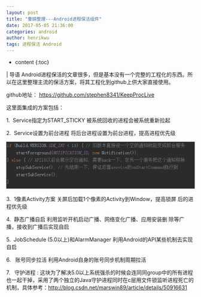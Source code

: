 ```yaml
---
layout: post
title: "重磅整理---Android进程保活组件"
date: 2017-05-05 21:36:00
categories: android
author: henrikwu
tags: 进程保活 Android
---
```


* content
{:toc}

| 导语 Android进程保活的文章很多，但是基本没有一个完整的工程化的东西。所以在这里整理主流的保活方案，将其工程化到github上供大家直接使用。

github地址： <https://github.com/stephen8341/KeepProcLive>

这里面集成的方案包括：
<!--more-->

1\.  Service指定为START_STICKY 被系统回收的进程会被系统重新拉起

2\.  Service设置为前台进程 将后台进程设置为前台进程，提高进程优先级

![](/image/zhong_bang_zheng_li__android_jin_cheng_bao_huo_zu_jian/17035b806bd0b12889624d692c4215756b8b697de87ea9af0deb916c80db5290)

3\.  1像素Activity方案 关屏后加载1个像素的Activity到Window，提高锁屏 后的进程优先级

4\.  静态广播自启 利用监听开机启动广播、网络变化广播、应用安装删 除等广播，接收到广播后实现自启

5\.  JobSchedule (5.0以上)和AlarmManager 利用Android的API某些机制去实现自启

6\.   账号同步拉活 利用Android自身的账号同步机制周期拉活

7\.   守护进程 :
这块为了解决5.0以上系统强杀的时候会连同同group中的所有进程也一起干掉，采用了两个独立的Java守护进程同时在c层用文件锁监听进程死亡的机制，具体参考：<http://blog.csdn.net/marswin89/article/details/50916631>

